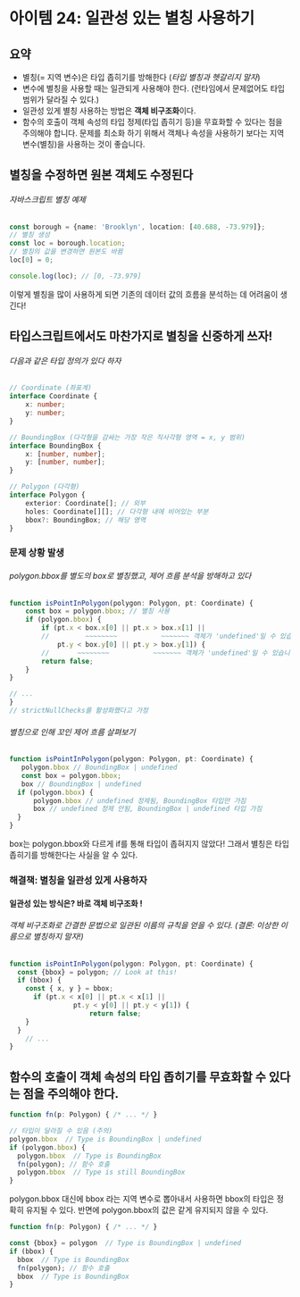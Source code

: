 # 아이템 24: 일관성 있는 별칭 사용하기

## 요약 
- 별칭(= 지역 변수)은 타입 좁히기를 방해한다 (_타입 별칭과 헷갈리지 말자_)
- 변수에 별칭을 사용할 때는 일관되게 사용해야 한다. (런타임에서 문제없어도 타입 범위가 달라질 수 있다.)
- 일관성 있게 별칭 사용하는 방법은 **객체 비구조화**이다.
- 함수의 호출이 객체 속성의 타입 정제(타입 좁히기 등)을 무효화할 수 있다는 점을 주의해야 합니다. 문제를 최소화 하기 위해서 객체나 속성을 사용하기 보다는 지역변수(별칭)을 사용하는 것이 좋습니다.


## 별칭을 수정하면 원본 객체도 수정된다

###### 자바스크립트 별칭 예제
```ts
const borough = {name: 'Brooklyn', location: [40.688, -73.979]};
// 별칭 생성
const loc = borough.location;
// 별칭의 값을 변경하면 원본도 바뀜
loc[0] = 0;

console.log(loc); // [0, -73.979] 
```

이렇게 별칭을 많이 사용하게 되면 기존의 데이터 값의 흐름을 분석하는 데 어려움이 생긴다!


## 타입스크립트에서도 마찬가지로 별칭을 신중하게 쓰자!

###### 다음과 같은 타입 정의가 있다 하자

```ts
// Coordinate (좌표계)
interface Coordinate {
	x: number;
	y: number;
}

// BoundingBox (다각형을 감싸는 가장 작은 직사각형 영역 = x, y 범위)
interface BoundingBox {
	x: [number, number];
	y: [number, number];
}

// Polygon (다각형)
interface Polygon {
	exterior: Coordinate[]; // 외부
	holes: Coordinate[][]; // 다각형 내에 비어있는 부분
	bbox?: BoundingBox; // 해당 영역
}
```

### 문제 상황 발생

###### polygon.bbox를 별도의 box로 별칭했고, 제어 흐름 분석을 방해하고 있다
```ts
function isPointInPolygon(polygon: Polygon, pt: Coordinate) {
	const box = polygon.bbox; // 별칭 사용
	if (polygon.bbox) {
		if (pt.x < box.x[0] || pt.x > box.x[1] ||
		//         ~~~~~~~~           ~~~~~~~ 객체가 'undefined'일 수 있습니다. (타입 좁히기 안 됨)
			pt.y < box.y[0] || pt.y > box.y[1]) {
		//       ~~~~~~~~           ~~~~~~~ 객체가 'undefined'일 수 있습니다. (타입 좁히기 안 됨)
		return false;
	}
}

// ...
}
// strictNullChecks를 활성화했다고 가정
```

###### 별칭으로 인해 꼬인 제어 흐름 살펴보기
```ts
function isPointInPolygon(polygon: Polygon, pt: Coordinate) {
   polygon.bbox // BoundingBox | undefined
   const box = polygon.bbox;
   box // BoundingBox | undefined
  if (polygon.bbox) {
      polygon.bbox // undefined 정제됨, BoundingBox 타입만 가짐
      box // undefined 정제 안됨, BoundingBox | undefined 타입 가짐 
  }
}
```
box는 polygon.bbox와 다르게 if를 통해 타입이 좁혀지지 않았다! 그래서 별칭은 타입 좁히기를 방해한다는 사실을 알 수 있다.

### 해결책: 별칭을 일관성 있게 사용하자
#### 일관성 있는 방식은? 바로 객체 비구조화 !
###### 객체 비구조화로 간결한 문법으로 일관된 이름의 규칙을 얻을 수 있다. (결론: 이상한 이름으로 별칭하지 말자!)
```ts
function isPointInPolygon(polygon: Polygon, pt: Coordinate) {
  const {bbox} = polygon; // Look at this!
  if (bbox) {
    const { x, y } = bbox;
	  if (pt.x < x[0] || pt.x < x[1] ||
				pt.y < y[0] || pt.y < y[1]) {
					return false;
    }
  }
	// ...
}
```

## 함수의 호출이 객체 속성의 타입 좁히기를 무효화할 수 있다는 점을 주의해야 한다.

```ts
function fn(p: Polygon) { /* ... */ }

// 타입이 달라질 수 있음 (주의)
polygon.bbox  // Type is BoundingBox | undefined
if (polygon.bbox) {
  polygon.bbox  // Type is BoundingBox
  fn(polygon); // 함수 호출 
  polygon.bbox  // Type is still BoundingBox
}
```

polygon.bbox 대신에 bbox 라는 지역 변수로 뽑아내서 사용하면 bbox의 타입은 정확히 유지될 수 있다.
반면에 polygon.bbox의 값은 같게 유지되지 않을 수 있다.

```ts
function fn(p: Polygon) { /* ... */ }

const {bbox} = polygon  // Type is BoundingBox | undefined 
if (bbox) {
  bbox  // Type is BoundingBox
  fn(polygon); // 함수 호출 
  bbox  // Type is BoundingBox
}
```

